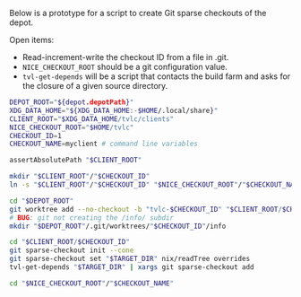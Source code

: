 Below is a prototype for a script to create Git sparse checkouts of the depot.

Open items:

 - Read-increment-write the checkout ID from a file in .git.
 - `NICE_CHECKOUT_ROOT` should be a git configuration value.
 - `tvl-get-depends` will be a script that contacts the build farm and asks for
   the closure of a given source directory.

```bash
DEPOT_ROOT="${depot.depotPath}"
XDG_DATA_HOME="${XDG_DATA_HOME:-$HOME/.local/share}"
CLIENT_ROOT="$XDG_DATA_HOME/tvlc/clients"
NICE_CHECKOUT_ROOT="$HOME/tvlc"
CHECKOUT_ID=1
CHECKOUT_NAME=myclient # command line variables

assertAbsolutePath "$CLIENT_ROOT"

mkdir "$CLIENT_ROOT"/"$CHECKOUT_ID"
ln -s "$CLIENT_ROOT"/"$CHECKOUT_ID" "$NICE_CHECKOUT_ROOT"/"$CHECKOUT_NAME"

cd "$DEPOT_ROOT"
git worktree add --no-checkout -b "tvlc-$CHECKOUT_ID" "$CLIENT_ROOT/$CHECKOUT_ID/" canon
# BUG: git not creating the /info/ subdir
mkdir "$DEPOT_ROOT"/.git/worktrees/"$CHECKOUT_ID"/info

cd "$CLIENT_ROOT/$CHECKOUT_ID"
git sparse-checkout init --cone 
git sparse-checkout set "$TARGET_DIR" nix/readTree overrides
tvl-get-depends "$TARGET_DIR" | xargs git sparse-checkout add

cd "$NICE_CHECKOUT_ROOT"/"$CHECKOUT_NAME"
```
